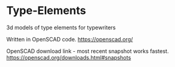 # Type-Elements
3d models of type elements for typewriters

Written in OpenSCAD code.
https://openscad.org/

OpenSCAD download link - most recent snapshot works fastest.
https://openscad.org/downloads.html#snapshots


